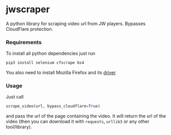 # jwscraper

A python library for scraping video url from JW players. Bypasses CloudFlare protection.

### Requirements
To install all python dependencies just run
```bash
pip3 install selenium cfscrape bs4
```

You also need to install Mozilla Firefox and its [driver](https://github.com/mozilla/geckodriver/releases)

### Usage

Just call

```python
scrape_video(url, bypass_cloudflare=True)
```

and pass the url of the page containing the video. It will return the url of the video (then you can download it with `requests`, `urllib3` or any other tool/library).
